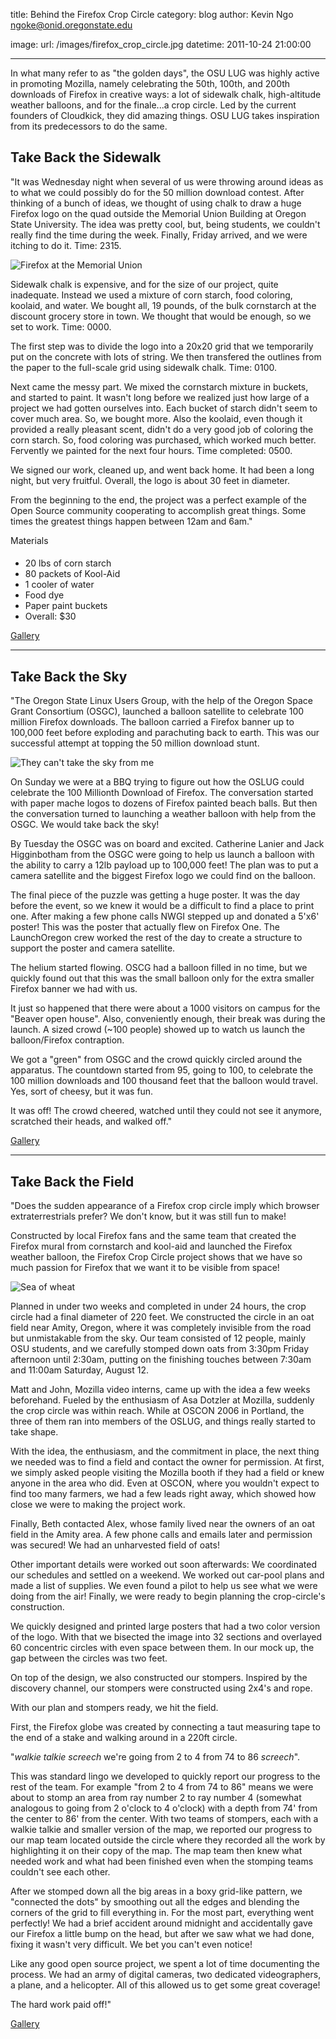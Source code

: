 title: Behind the Firefox Crop Circle
category: blog
author: Kevin Ngo <ngoke@onid.oregonstate.edu>

image:
    url: /images/firefox_crop_circle.jpg
datetime: 2011-10-24 21:00:00

---

In what many refer to as "the golden days", the OSU LUG was highly active in
promoting Mozilla, namely celebrating the 50th, 100th, and 200th downloads of
Firefox in creative ways: a lot of sidewalk chalk, high-altitude weather
balloons, and for the finale...a crop circle. Led by the current founders of
Cloudkick, they did amazing things. OSU LUG takes inspiration from its
predecessors to do the same.

Take Back the Sidewalk
----------------------

"It was Wednesday night when several of us were throwing around
ideas as to what we could possibly do for the 50 million download contest.
After thinking of a bunch of ideas, we thought of using chalk to draw a huge
Firefox logo on the quad outside the Memorial Union Building at Oregon State
University. The idea was pretty cool, but, being students, we couldn't really
find the time during the week. Finally, Friday arrived, and we were itching to
do it. Time: 2315.

![Firefox at the Memorial Union](/images/blog/20111024_firefox/sidewalk.jpg)

Sidewalk chalk is expensive, and for the size of our project, quite inadequate.
Instead we used a mixture of corn starch, food coloring, koolaid, and water. We
bought all, 19 pounds, of the bulk cornstarch at the discount grocery store in
town. We thought that would be enough, so we set to work. Time: 0000.

The first step was to divide the logo into a 20x20 grid that we temporarily put
on the concrete with lots of string. We then transfered the outlines from the
paper to the full-scale grid using sidewalk chalk. Time: 0100.

Next came the messy part. We mixed the cornstarch mixture in buckets, and
started to paint. It wasn't long before we realized just how large of a project
we had gotten ourselves into. Each bucket of starch didn't seem to cover much
area. So, we bought more. Also the koolaid, even though it provided a really
pleasant scent, didn't do a very good job of coloring the corn starch. So, food
coloring was purchased, which worked much better. Fervently we painted for the
next four hours. Time completed: 0500.

We signed our work, cleaned up, and went back home. It had been a long night,
but very fruitful. Overall, the logo is about 30 feet in diameter.

From the beginning to the end, the project was a perfect example of the Open
Source community cooperating to accomplish great things. Some times the
greatest things happen between 12am and 6am."
   
Materials
####
- 20 lbs of corn starch
- 80 packets of Kool-Aid
- 1 cooler of water
- Food dye 
- Paper paint buckets
- Overall: $30         

[Gallery][sidewalk]

<hr>

Take Back the Sky
-----------------

"The Oregon State Linux Users Group, with the help of the Oregon Space Grant
Consortium (OSGC), launched a balloon satellite to celebrate 100 million
Firefox downloads. The balloon carried a Firefox banner up to 100,000 feet
before exploding and parachuting back to earth. This was our successful attempt
at topping the 50 million download stunt.  

![They can't take the sky from me](/images/blog/20111024_firefox/balloon.jpg)

On Sunday we were at a BBQ trying to figure out how the OSLUG could celebrate
the 100 Millionth Download of Firefox. The conversation started with paper
mache logos to dozens of Firefox painted beach balls. But then the conversation
turned to launching a weather balloon with help from the OSGC. We would take
back the sky!

By Tuesday the OSGC was on board and excited. Catherine Lanier and Jack
Higginbotham from the OSGC were going to help us launch a balloon with the
ability to carry a 12lb payload up to 100,000 feet! The plan was to put a
camera satellite and the biggest Firefox logo we could find on the balloon.

The final piece of the puzzle was getting a huge poster. It was the day before
the event, so we knew it would be a difficult to find a place to print one.
After making a few phone calls NWGI stepped up and donated a 5'x6' poster! This
was the poster that actually flew on Firefox One. The LaunchOregon crew worked
the rest of the day to create a structure to support the poster and camera
satellite. 

The helium started flowing. OSCG had a balloon filled in no time, but we
quickly found out that this was the small balloon only for the extra smaller
Firefox banner we had with us. 

It just so happened that there were about a 1000 visitors on campus for the
"Beaver open house". Also, conveniently enough, their break was during the
launch. A sized crowd (~100 people) showed up to watch us launch the
balloon/Firefox contraption. 

We got a "green" from OSGC and the crowd quickly circled around the apparatus.
The countdown started from 95, going to 100, to celebrate the 100 million
downloads and 100 thousand feet that the balloon would travel. Yes, sort of
cheesy, but it was fun.

It was off! The crowd cheered, watched until they could not see it anymore,
scratched their heads, and walked off." 

[Gallery][balloon]

<hr>

Take Back the Field
------------------- 

"Does the sudden appearance of a Firefox crop circle imply
which browser extraterrestrials prefer? We don't know, but it was still fun to
make!

Constructed by local Firefox fans and the same team that created the Firefox
mural from cornstarch and kool-aid and launched the Firefox weather balloon,
the Firefox Crop Circle project shows that we have so much passion for Firefox
that we want it to be visible from space!

![Sea of wheat](/images/blog/20111024_firefox/field.jpg)

Planned in under two weeks and completed in under 24 hours, the crop circle had
a final diameter of 220 feet. We constructed the circle in an oat field near
Amity, Oregon, where it was completely invisible from the road but unmistakable
from the sky. Our team consisted of 12 people, mainly OSU students, and we
carefully stomped down oats from 3:30pm Friday afternoon until 2:30am, putting
on the finishing touches between 7:30am and 11:00am Saturday, August 12. 

Matt and John, Mozilla video interns, came up with the idea a few weeks
beforehand. Fueled by the enthusiasm of Asa Dotzler at Mozilla, suddenly the
crop circle was within reach. While at OSCON 2006 in Portland, the three of
them ran into members of the OSLUG, and things really started to take shape. 

With the idea, the enthusiasm, and the commitment in place, the next thing we
needed was to find a field and contact the owner for permission. At first, we
simply asked people visiting the Mozilla booth if they had a field or knew
anyone in the area who did. Even at OSCON, where you wouldn't expect to find
too many farmers, we had a few leads right away, which showed how close we were
to making the project work. 

Finally, Beth contacted Alex, whose family lived near the owners of an oat
field in the Amity area. A few phone calls and emails later and permission was
secured! We had an unharvested field of oats!

Other important details were worked out soon afterwards: We coordinated our
schedules and settled on a weekend. We worked out car-pool plans and made a
list of supplies. We even found a pilot to help us see what we were doing from
the air! Finally, we were ready to begin planning the crop-circle's
construction. 

We quickly designed and printed large posters that had a two color version of
the logo. With that we bisected the image into 32 sections and overlayed 60
concentric circles with even space between them. In our mock up, the gap
between the circles was two feet. 

On top of the design, we also constructed our stompers. Inspired by the
discovery channel, our stompers were constructed using 2x4's and rope.

With our plan and stompers ready, we hit the field. 

First, the Firefox globe was created by connecting a taut measuring tape to the end of a stake and walking around in a 220ft circle. 

"*walkie talkie screech* we're going from 2 to 4 from 74 to 86 *screech*".

This was standard lingo we developed to quickly report our progress to the rest
of the team. For example "from 2 to 4 from 74 to 86" means we were about to
stomp an area from ray number 2 to ray number 4 (somewhat analogous to going
from 2 o'clock to 4 o'clock) with a depth from 74' from the center to 86' from
the center. With two teams of stompers, each with a walkie talkie and smaller
version of the map, we reported our progress to our map team located outside
the circle where they recorded all the work by highlighting it on their copy of
the map. The map team then knew what needed work and what had been finished
even when the stomping teams couldn't see each other.

After we stomped down all the big areas in a boxy grid-like pattern, we
"connected the dots" by smoothing out all the edges and blending the corners of
the grid to fill everything in. For the most part, everything went perfectly!
We had a brief accident around midnight and accidentally gave our Firefox a
little bump on the head, but after we saw what we had done, fixing it wasn't
very difficult. We bet you can't even notice! 

Like any good open source project, we spent a lot of time documenting the
process. We had an army of digital cameras, two dedicated videographers, a
plane, and a helicopter. All of this allowed us to get some great coverage! 

The hard work paid off!" 

[Gallery][field]

[sidewalk]:http://firefoxcropcircle.com/gallery/main.php?g2_itemId=2442
[balloon]:http://firefoxcropcircle.com/gallery/firefox-one/
[field]:http://firefoxcropcircle.com/gallery/firefox-crop-circle
